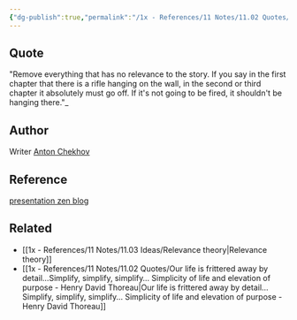 ```yaml
---
{"dg-publish":true,"permalink":"/1x - References/11 Notes/11.02 Quotes/Remove everything that has no relevance to the story. If you say in the first chapter that there is a rifle hanging on the wall, in the second or third chapter it absolutely must go off - Anton Chekhov/","title":"Remove everything that has no relevance to the story. If you say in the first chapter that there is a rifle hanging on the wall, in the second or third chapter it absolutely must go off - Anton Chekhov","created":"2024-02-03T19:34:15.373+03:00","updated":"2024-02-14T20:18:39.701+03:00"}
---
```



## Quote
"Remove everything that has no relevance to the story. If you say in the first chapter that there is a rifle hanging on the wall, in the second or third chapter it absolutely must go off. If it's not going to be fired, it shouldn't be hanging there."_

## Author
Writer [Anton Chekhov](https://en.wikipedia.org/wiki/Anton_Chekhov)

## Reference
[presentation zen blog](https://www.presentationzen.com/)

## Related
- [[1x - References/11 Notes/11.03 Ideas/Relevance theory\|Relevance theory]]
- [[1x - References/11 Notes/11.02 Quotes/Our life is frittered away by detail…Simplify, simplify, simplify… Simplicity of life and elevation of purpose - Henry David Thoreau\|Our life is frittered away by detail…Simplify, simplify, simplify… Simplicity of life and elevation of purpose - Henry David Thoreau]]
